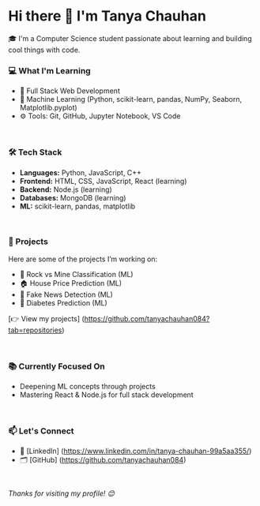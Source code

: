 # Hi there 👋 I'm Tanya Chauhan

🎓 I'm a Computer Science student passionate about learning and building cool things with code.
<br>

### 💻 What I'm Learning
- 🌱 Full Stack Web Development  
- 🤖 Machine Learning (Python, scikit-learn, pandas, NumPy, Seaborn, Matplotlib.pyplot)  
- ⚙️ Tools: Git, GitHub, Jupyter Notebook, VS Code

<br>

### 🛠️ Tech Stack
- **Languages:** Python, JavaScript, C++
- **Frontend:** HTML, CSS, JavaScript, React (learning)
- **Backend:** Node.js (learning)
- **Databases:** MongoDB (learning)
- **ML:** scikit-learn, pandas, matplotlib


<br>

### 🚀 Projects
Here are some of the projects I’m working on:
- 🎯 Rock vs Mine Classification (ML)
- 🏠 House Price Prediction (ML)
- 📰 Fake News Detection (ML)
- 💉 Diabetes Prediction (ML)

[👉 View my projects] (https://github.com/tanyachauhan084?tab=repositories)


<br>

### 📚 Currently Focused On
- Deepening ML concepts through projects
- Mastering React & Node.js for full stack development

<br>


### 📫 Let's Connect
- 💼 [LinkedIn] (https://www.linkedin.com/in/tanya-chauhan-99a5aa355/) 
- 🗂️ [GitHub] (https://github.com/tanyachauhan084)

<br>

*Thanks for visiting my profile! 😊*


<!--
**tanyachauhan084/tanyachauhan084** is a ✨ _special_ ✨ repository because its `README.md` (this file) appears on your GitHub profile.

Here are some ideas to get you started:

- 🔭 I’m currently working on ...
- 🌱 I’m currently learning ...
- 👯 I’m looking to collaborate on ...
- 🤔 I’m looking for help with ...
- 💬 Ask me about ...
- 📫 How to reach me: ...
- 😄 Pronouns: ...
- ⚡ Fun fact: ...
-->
